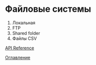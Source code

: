 # Файловые системы

1. Локальная
1. FTP
1. Shared folder
1. Файлы CSV

[API Reference](API_Reference.md)

[Оглавление](../README.md)